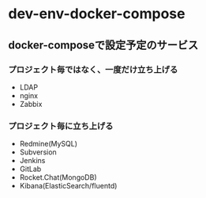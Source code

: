 # dev-env-docker-compose

## docker-composeで設定予定のサービス

### プロジェクト毎ではなく、一度だけ立ち上げる

- LDAP
- nginx
- Zabbix

### プロジェクト毎に立ち上げる

- Redmine(MySQL)
- Subversion
- Jenkins
- GitLab
- Rocket.Chat(MongoDB)
- Kibana(ElasticSearch/fluentd)

